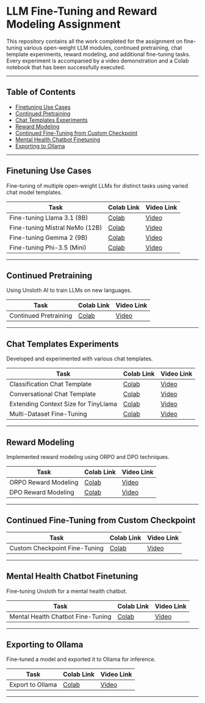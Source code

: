 # LLM Fine-Tuning and Reward Modeling Assignment

This repository contains all the work completed for the assignment on fine-tuning various open-weight LLM modules, continued pretraining, chat template experiments, reward modeling, and additional fine-tuning tasks. Every experiment is accompanied by a video demonstration and a Colab notebook that has been successfully executed.

---

## Table of Contents

- [Finetuning Use Cases](#finetuning-use-cases)
- [Continued Pretraining](#continued-pretraining)
- [Chat Templates Experiments](#chat-templates-experiments)
- [Reward Modeling](#reward-modeling)
- [Continued Fine-Tuning from Custom Checkpoint](#continued-fine-tuning-from-custom-checkpoint)
- [Mental Health Chatbot Finetuning](#mental-health-chatbot-finetuning)
- [Exporting to Ollama](#exporting-to-ollama)

---

## Finetuning Use Cases

Fine-tuning of multiple open-weight LLMs for distinct tasks using varied chat model templates.

| Task | Colab Link | Video Link |
|------|-----------|------------|
| Fine-tuning Llama 3.1 (8B) | [Colab](#) | [Video](#) |
| Fine-tuning Mistral NeMo (12B) | [Colab](#) | [Video](#) |
| Fine-tuning Gemma 2 (9B) | [Colab](#) | [Video](#) |
| Fine-tuning Phi-3.5 (Mini) | [Colab](#) | [Video](#) |

---

## Continued Pretraining

Using Unsloth AI to train LLMs on new languages.

| Task | Colab Link | Video Link |
|------|-----------|------------|
| Continued Pretraining | [Colab](#) | [Video](#) |

---

## Chat Templates Experiments

Developed and experimented with various chat templates.

| Task | Colab Link | Video Link |
|------|-----------|------------|
| Classification Chat Template | [Colab](#) | [Video](#) |
| Conversational Chat Template | [Colab](#) | [Video](#) |
| Extending Context Size for TinyLlama | [Colab](#) | [Video](#) |
| Multi-Dataset Fine-Tuning | [Colab](#) | [Video](#) |

---

## Reward Modeling

Implemented reward modeling using ORPO and DPO techniques.

| Task | Colab Link | Video Link |
|------|-----------|------------|
| ORPO Reward Modeling | [Colab](#) | [Video](#) |
| DPO Reward Modeling | [Colab](#) | [Video](#) |

---

## Continued Fine-Tuning from Custom Checkpoint

| Task | Colab Link | Video Link |
|------|-----------|------------|
| Custom Checkpoint Fine-Tuning | [Colab](#) | [Video](#) |

---

## Mental Health Chatbot Finetuning

Fine-tuning Unsloth for a mental health chatbot.

| Task | Colab Link | Video Link |
|------|-----------|------------|
| Mental Health Chatbot Fine-Tuning | [Colab](#) | [Video](#) |

---

## Exporting to Ollama

Fine-tuned a model and exported it to Ollama for inference.

| Task | Colab Link | Video Link |
|------|-----------|------------|
| Export to Ollama | [Colab](#) | [Video](#) |

---

